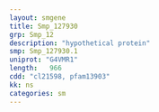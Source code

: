 ```yaml
---
layout: smgene
title: Smp_127930
grp: Smp_12
description: "hypothetical protein"
smp: Smp_127930.1
uniprot: "G4VMR1"
length:   966
cdd: "cl21598, pfam13903"
kk: ns
categories: sm
---
```

